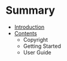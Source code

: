 # Summary

* [Introduction](README.md)
* [Contents](contents.md)
   * Copyright
   * Getting Started
   * User Guide


